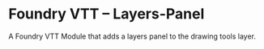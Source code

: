 # Foundry VTT – Layers-Panel
A Foundry VTT Module that adds a layers panel to the drawing tools layer.
